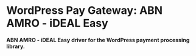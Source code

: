 # WordPress Pay Gateway: ABN AMRO - iDEAL Easy

**ABN AMRO - iDEAL Easy driver for the WordPress payment processing library.**
